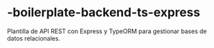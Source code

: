 # -boilerplate-backend-ts-express
Plantilla de API REST con Express y TypeORM para gestionar bases de datos relacionales. 

